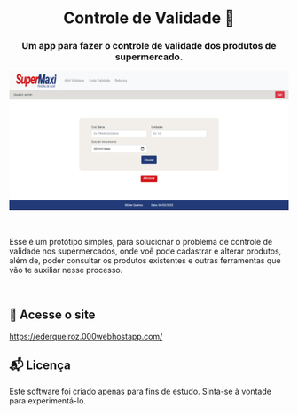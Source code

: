 <h1 align="center">Controle de Validade 📅</h1>
<h3 align="center">Um app para fazer o controle de validade dos produtos de supermercado.</h3> 

![application](./assets/images/base.png)

</br>

Esse é um protótipo simples, para solucionar o problema de controle de validade nos supermercados, onde voê pode cadastrar e alterar produtos, além de, 
poder consultar os produtos existentes e outras ferramentas que vão te auxiliar nesse processo.

</br>

## 📶 Acesse o site
<a href="https://ederqueiroz.000webhostapp.com/" target="_blank">https://ederqueiroz.000webhostapp.com/</a>

## 📬 Licença
Este software foi criado apenas para fins de estudo. Sinta-se à vontade para experimentá-lo.
